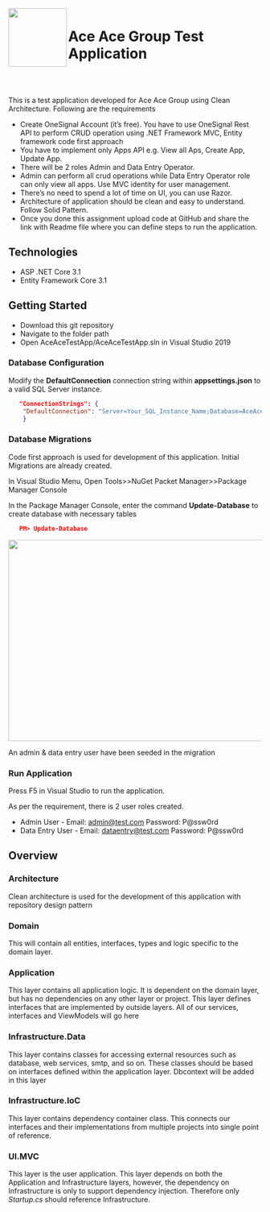  <img align="left" width="116" height="116" src="https://raw.githubusercontent.com/jasontaylordev/CleanArchitecture/master/.github/icon.png" />
 
 # Ace Ace Group Test Application

<br/>
<br/>

This is a test application developed for Ace Ace Group using Clean Architecture. Following are the requirements
* Create OneSignal Account (it’s free). You have to use OneSignal Rest API to perform CRUD operation using .NET Framework MVC, Entity framework code first approach
* You have to implement only Apps API e.g. View all Aps, Create App, Update App.
* There will be 2 roles Admin and Data Entry Operator.
* Admin can perform all crud operations while Data Entry Operator role can only view all apps. Use MVC identity for user management. 
* There’s no need to spend a lot of time on UI, you can use Razor.
* Architecture of application should be clean and easy to understand. Follow Solid Pattern.
* Once you done this assignment upload code at GitHub and share the link with Readme file where you can define steps to run the application. 

## Technologies

* ASP .NET Core 3.1
* Entity Framework Core 3.1


## Getting Started

* Download this git repository
* Navigate to the folder path
* Open AceAceTestApp/AceAceTestApp.sln in Visual Studio 2019


### Database Configuration

Modify the **DefaultConnection** connection string within **appsettings.json** to a valid SQL Server instance.

```json
   "ConnectionStrings": {
    "DefaultConnection": "Server=Your_SQL_Instance_Name;Database=AceAceTestApp;Trusted_Connection=True;MultipleActiveResultSets=true"
    }
```

### Database Migrations

Code first approach is used for development of this application. Initial Migrations are already created.

In Visual Studio Menu, Open Tools>>NuGet Packet Manager>>Package Manager Console

In the Package Manager Console, enter the command **Update-Database** to create database with necessary tables

```json
   PM> Update-Database
```


<img width="800" height="400" src="https://user-images.githubusercontent.com/27881417/98597524-9a3c3880-22f2-11eb-978a-84d758ff72e9.png">


An admin & data entry user have been seeded in the migration

### Run Application

Press F5 in Visual Studio to run the application.

As per the requirement, there is 2 user roles created.

* Admin User - Email: admin@test.com Password: P@ssw0rd
* Data Entry User - Email: dataentry@test.com Password: P@ssw0rd


## Overview

### Architecture

Clean architecture is used for the development of this application with repository design pattern

### Domain

This will contain all entities, interfaces, types and logic specific to the domain layer.

### Application

This layer contains all application logic. It is dependent on the domain layer, but has no dependencies on any other layer or project. This layer defines interfaces that are implemented by outside layers. All of our services, interfaces and ViewModels will go here

### Infrastructure.Data

This layer contains classes for accessing external resources such as database, web services, smtp, and so on. These classes should be based on interfaces defined within the application layer. Dbcontext will be added in this layer

### Infrastructure.IoC

This layer contains dependency container class. This connects our interfaces and their implementations from multiple projects into single point of reference.

### UI.MVC

This layer is the user application. This layer depends on both the Application and Infrastructure layers, however, the dependency on Infrastructure is only to support dependency injection. Therefore only *Startup.cs* should reference Infrastructure.
